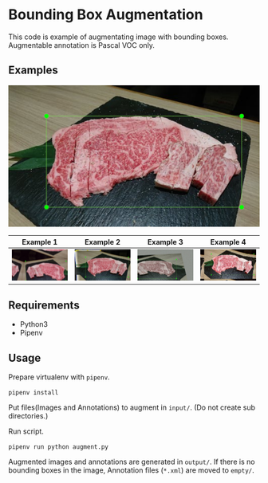 # Bounding Box Augmentation

This code is example of augmentating image with bounding boxes.
Augmentable annotation is Pascal VOC only.

## Examples

![original.jpg](docs/original.png)

| Example 1 | Example 2 | Example 3 | Example 4 |
| ---- | ---- | ---- | ---- |
| ![example1.jpg](docs/example1.png) | ![example2.jpg](docs/example2.png) | ![example3.jpg](docs/example3.png) | ![example4.jpg](docs/example4.png) |

## Requirements

 * Python3
 * Pipenv

## Usage

Prepare virtualenv with `pipenv`.

    pipenv install

Put files(Images and Annotations) to augment in `input/`.
(Do not create sub directories.)

Run script.

    pipenv run python augment.py

Augmented images and annotations are generated in `output/`.
If there is no bounding boxes in the image, Annotation files (`*.xml`) are moved to `empty/`.